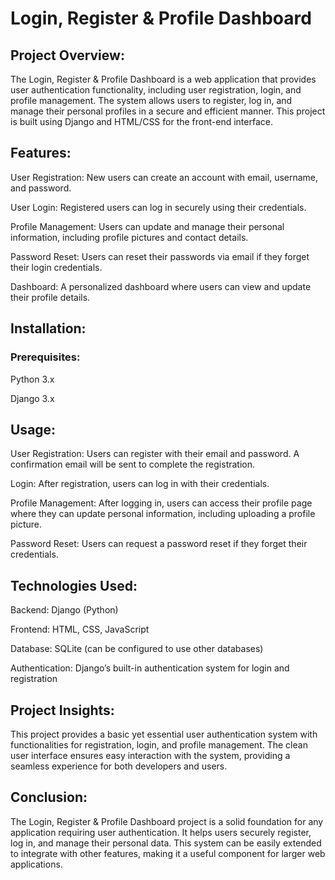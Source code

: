 # Login, Register & Profile Dashboard
## Project Overview:
The Login, Register & Profile Dashboard is a web application that provides user authentication functionality, including user registration, login, and profile management. The system allows users to register, log in, and manage their personal profiles in a secure and efficient manner. This project is built using Django and HTML/CSS for the front-end interface.

## Features:
User Registration: New users can create an account with email, username, and password.

User Login: Registered users can log in securely using their credentials.

Profile Management: Users can update and manage their personal information, including profile pictures and contact details.

Password Reset: Users can reset their passwords via email if they forget their login credentials.

Dashboard: A personalized dashboard where users can view and update their profile details.

## Installation:
### Prerequisites:
Python 3.x

Django 3.x 
## Usage:
User Registration: Users can register with their email and password. A confirmation email will be sent to complete the registration.

Login: After registration, users can log in with their credentials.

Profile Management: After logging in, users can access their profile page where they can update personal information, including uploading a profile picture.

Password Reset: Users can request a password reset if they forget their credentials.

## Technologies Used:
Backend: Django (Python)

Frontend: HTML, CSS, JavaScript

Database: SQLite (can be configured to use other databases)

Authentication: Django’s built-in authentication system for login and registration

## Project Insights:
This project provides a basic yet essential user authentication system with functionalities for registration, login, and profile management. The clean user interface ensures easy interaction with the system, providing a seamless experience for both developers and users.

## Conclusion:
The Login, Register & Profile Dashboard project is a solid foundation for any application requiring user authentication. It helps users securely register, log in, and manage their personal data. This system can be easily extended to integrate with other features, making it a useful component for larger web applications.
